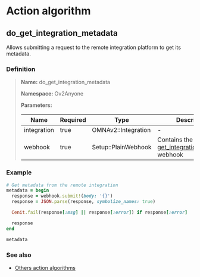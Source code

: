 # Action algorithm

## do_get_integration_metadata

Allows submitting a request to the remote integration platform to get its metadata.
    
### Definition

> **Name:** do_get_integration_metadata
> 
> **Namespace:** Ov2Anyone
>
> **Parameters:**
> 
> | Name | Required | Type | Description |
> | ---- | -------- | ---- | ----------- |
> | integration | true | OMNAv2::Integration | - |
> | webhook | true | Setup::PlainWebhook | Contains the [get_integration_metadata](../webhooks/overview?id=get_integration_metadata) webhook |

### Example
```ruby
# Get metadata from the remote integration
metadata = begin
  response = webhook.submit!(body: '{}')
  response = JSON.parse(response, symbolize_names: true)

  Cenit.fail(response[:msg] || response[:error]) if response[:error]

  response
end

metadata
```

### See also
* [Others action algorithms](overview?id=do_get_integration_metadata)